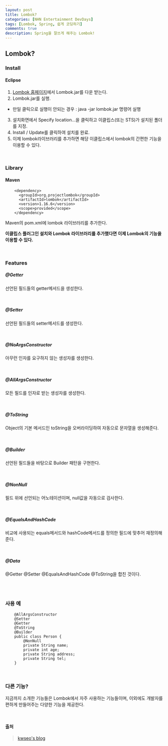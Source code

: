 ```yaml
---
layout: post
title: Lombok?
categories: [NHN Entertainment DevDays]
tags: [Lombok, Spring, 쉽게 코딩하기]
comments: true
description: Spring을 잘쓰게 해주는 Lombok!
---
```


## Lombok? ##

### Install ###
 
#### Eclipse ####

1. [Lombok 홈페이지](https://projectlombok.org/)에서 Lombok.jar를 다운 받는다.
2. Lombok.jar를 실행.
- 만일 클릭으로 실행이 안되는 경우 : java -jar lombok.jar 명령어 실행
3. 설치화면에서 Specify location...을 클릭하고 이클립스(또는 STS)가 설치된 폴더를 지정.
4. Install / Update를 클릭하여 설치를 완료.
5. 이제 lombok라이브러리를 추가하면 해당 이클립스에서 lombok의 간편한 기능을 이용할 수 있다.

<br>

### Library

#### Maven

```
    <dependency>
      <groupId>org.projectlombok</groupId>
      <artifactId>lombok</artifactId>
      <version>1.16.6</version>
      <scope>provided</scope>
    </dependency>
```

Maven의 pom.xml에 lombok 라이브러리를 추가한다.

**이클립스 플러그인 설치와 Lombok 라이브러리를 추가했다면 이제 Lombok의 기능을 이용할 수 있다.**

<br>

### Features ###

##### @Getter #####
선언된 필드들의 getter메서드을 생성한다.

<br>

##### @Setter #####
선언된 필드들의 setter메서드를 생성한다.

<br>

##### @NoArgsConstructor #####
아무런 인자를 요구하지 않는 생성자를 생성한다.

<br>

##### @AllArgsConstructor #####
모든 필드를 인자로 받는 생성자를 생성한다.

<br>

##### @ToString #####
Object의 기본 메서드인 toString을 오버라이딩하여 자동으로 문자열을 생성해준다.

<br>

##### @Builder #####
선언된 필드들을 바탕으로 Builder 패턴을 구현한다.

<br>

##### @NonNull #####
필드 위에 선언되는 어노테이션이며, null값을 자동으로 검사한다.

<br>

##### @EqualsAndHashCode #####
비교에 사용되는 equals메서드와 hashCode메서드를 정의한 필드에 맞추어 재정의해준다.

<br>

##### @Data #####
@Getter @Setter @EqualsAndHashCode @ToString을 합친 것이다.

<br><br>

### 사용 예 ###

```
    @AllArgsConstructor
    @Setter
    @Getter
    @ToString
    @Builder
	public class Person {
    	@NonNull
    	private String name;
        private int age;
        private String address;
        private String tel;
    }
```

<br>

### 다른 기능? ###

지금까지 소개한 기능들은 Lombok에서 자주 사용하는 기능들이며, 이외에도 개발자를 편하게 만들어주는 다양한 기능을 제공한다.

<br>

#### 출처 ####
>[kwseo's blog](http://kwseo.github.io/)
